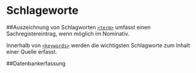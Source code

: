 # Schlageworte

##Auszeichnung von Schlagworten
 [`<term>`](term.de.md) umfasst einen Sachregistereintrag, wenn möglich im Nominativ. 

Innerhalb von  [`<keywords>`](keywords.de.md) werden  die wichtigsten Schlagworte zum Inhalt einer Quelle erfasst.

##Datenbankerfassung
